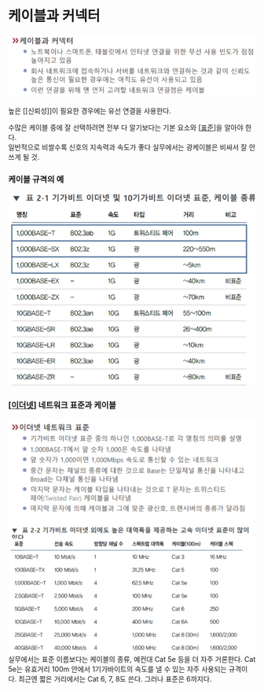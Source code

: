 # 케이블과 커넥터


![](../attachments/2022-09-15-17-20-00.png)

높은 [[신뢰성]]이 필요한 경우에는 유선 연결을 사용한다.   

수많은 케이블 중에 잘 선택하려면 전부 다 알기보다는 기본 요소와 [[표준]]을 알아야 한다.  
일반적으로 비쌀수록 신호의 지속력과 속도가 좋다 
실무에서는 광케이블은 비싸서 잘 안 쓰게 될 것.  

### 케이블 규격의 예
![케이블 규격의 예](../attachments/2022-09-15-17-21-15.png)

### [[이더넷]] 네트워크 표준과 케이블
![이더넷 네트워크 표준과 케이블](../attachments/2022-09-15-17-21-59.png)
실무에서는 표준 이름보다는 케이블의 종류, 예컨대 Cat 5e 등을 더 자주 거론한다. Cat 5e는 유효거리 100m 안에서 1기가바이트의 속도를 낼 수 있는 자주 사용되는 규격이다. 최근엔 짧은 거리에서는 Cat 6, 7, 8도 쓴다. 그러나 표준은 6까지다.  

[//begin]: # "Autogenerated link references for markdown compatibility"
[표준]: 표준 "표준"
[이더넷]: 이더넷 "이더넷"
[//end]: # "Autogenerated link references"